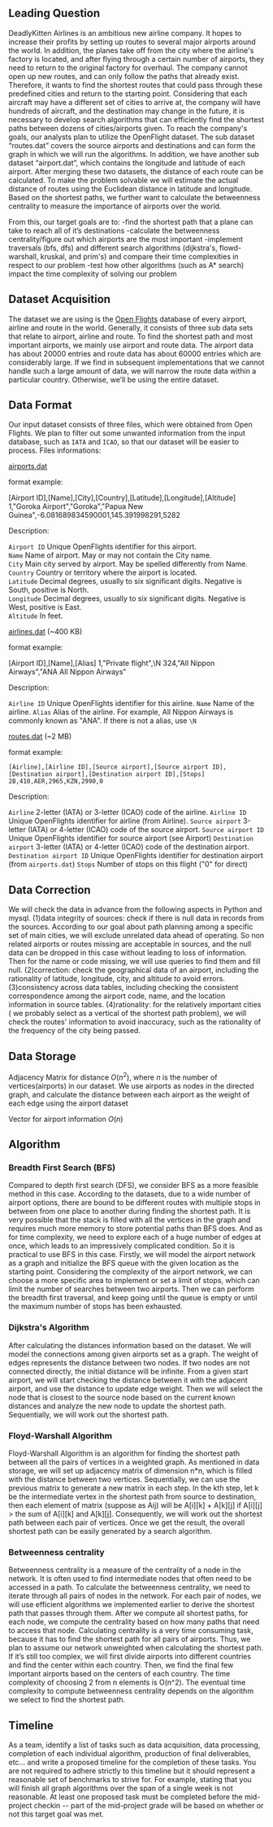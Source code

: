 ## Leading Question 
DeadlyKitten Airlines is an ambitious new airline company. It hopes to increase their profits by setting up routes to several major airports around the world. In addition, the planes take off from the city where the airline's factory is located, and after flying through a certain number of airports, they need to return to the original factory for overhaul. The company cannot open up new routes, and can only follow the paths that already exist. Therefore, it wants to find the shortest routes that could pass through these predefined cities and return to the starting point. Considering that each aircraft may have a different set of cities to arrive at, the company will have hundreds of aircraft, and the destination may change in the future, it is necessary to develop search algorithms that can efficiently find the shortest paths between dozens of cities/airports given. To reach the company's goals, our analysts plan to utilize the OpenFlight dataset. The sub dataset “routes.dat” covers the source airports and destinations and can form the graph in which we will run the algorithms. In addition, we have another sub dataset “airport.dat”, which contains the longitude and latitude of each airport. After merging these two datasets, the distance of each route can be calculated. To make the problem solvable we will estimate the actual distance of routes using the Euclidean distance in latitude and longitude. 
Based on the shortest paths, we further want to calculate the betweenness centrality to measure the importance of airports over the world.

From this, our target goals are to:
-find the shortest path that a plane can take to reach all of it’s destinations
-calculate the betweenness centrality/figure out which airports are the most important
-implement traversals (bfs, dfs) and different search algorithms (dijkstra's, flowd-warshall, kruskal, and prim's) and compare their time complexities in respect to our problem
-test how other algorithms (such as A* search) impact the time complexity of solving our problem


## Dataset Acquisition
The dataset we are using is the [Open Flights](https://openflights.org/data.html) database of every airport, airline and route in the world. Generally, it consists of three sub data sets that relate to airport, airline and route. To find the shortest path and most important airports, we mainly use airport and route data. The airport data has about 20000 entries and route data has about 60000 entries which are considerably large. If we find in subsequent implementations that we cannot handle such a large amount of data, we will narrow the route data within a particular country. Otherwise, we’ll be using the entire dataset.

## Data Format
Our input dataset consists of three files, which were obtained from Open Flights. We plan to filter out some unwanted information from the input database, such as `IATA` and `ICAO`, so that our dataset will be easier to process. Files informations:

[airports.dat](https://raw.githubusercontent.com/jpatokal/openflights/master/data/airports.dat)

format example:

[Airport ID],[Name],[City],[Country],[Latitude],[Longitude],[Altitude]
1,"Goroka Airport","Goroka","Papua New Guinea",-6.081689834590001,145.391998291,5282

Description:

`Airport ID` Unique OpenFlights identifier for this airport.   
`Name` Name of airport. May or may not contain the City name.   
`City` Main city served by airport. May be spelled differently from Name.   
`Country` Country or territory where the airport is located.   
`Latitude` Decimal degrees, usually to six significant digits. Negative is South, positive is North.   
`Longitude` Decimal degrees, usually to six significant digits. Negative is West, positive is East.   
`Altitude` In feet.   


[airlines.dat](https://raw.githubusercontent.com/jpatokal/openflights/master/data/airlines.dat) (~400 KB)

format example:

[Airport ID],[Name],[Alias]
1,"Private flight",\N
324,"All Nippon Airways","ANA All Nippon Airways"

Description:

`Airline ID` Unique OpenFlights identifier for this airline.
`Name` Name of the airline.
`Alias` Alias of the airline. For example, All Nippon Airways is commonly known as "ANA". If there is not a alias, use `\N`


[routes.dat](https://raw.githubusercontent.com/jpatokal/openflights/master/data/routes.dat) (~2 MB)

format example:

	[Airline],[Airline ID],[Source airport],[Source airport ID],[Destination airport],[Destination airport ID],[Stops]
	2B,410,AER,2965,KZN,2990,0

Description:

`Airline` 2-letter (IATA) or 3-letter (ICAO) code of the airline.
`Airline ID` Unique OpenFlights identifier for airline (from Airline).
`Source airport` 3-letter (IATA) or 4-letter (ICAO) code of the source airport.
`Source airport ID` Unique OpenFlights identifier for source airport (see Airport)
`Destination airport` 3-letter (IATA) or 4-letter (ICAO) code of the destination airport.
`Destination airport ID` Unique OpenFlights identifier for destination airport (from `airports.dat`)
`Stops` Number of stops on this flight ("0" for direct)


## Data Correction
We will check the data in advance from the following aspects in Python and mysql.
(1)data integrity of sources: check if there is null data in records from the sources. According to our goal about path planning among a specific set of main cities, we will exclude unrelated data ahead of operating. So non related airports or routes missing are acceptable in sources, and the null data can be dropped in this case without leading to loss of information. Then for the name or code missing, we will use queries to find them and fill null.
(2)correction: check the geographical data of an airport, including the rationality of latitude, longitude, city, and altitude to avoid errors.
(3)consistency across data tables, including checking the consistent correspondence among the airport code, name, and the location information in source tables.
(4)rationality: for the relatively important cities ( we probably select as a vertical of the shortest path problem), we will check the routes' information to avoid inaccuracy, such as the rationality of the frequency of the city being passed.

## Data Storage
Adjacency Matrix for distance
$O(n^2)$, where $n$ is the number of vertices(airports) in our dataset.
We use airports as nodes in the directed graph, and calculate the distance between each airport as the weight of each edge using the airport dataset

Vector for airport information
$O(n)$

## Algorithm 
### Breadth First Search (BFS)
Compared to depth first search (DFS), we consider BFS as a more feasible method in this case. According to the datasets, due to a wide number of airport options, there are bound to be different routes with multiple stops in between from one place to another during finding the shortest path. It is very possible that the stack is filled with all the vertices in the graph and requires much more memory to store potential paths than BFS does. And as for time complexity, we need to explore each of a huge number of edges at once,  which leads to an impressively complicated condition. So it is practical to use BFS in this case.
Firstly,  we will model  the airport network as a graph and initialize the BFS queue with the given location as the starting point. Considering the complexity of the airport network, we can choose a more specific area to implement or set a limit of stops, which can limit the number of searches between two airports. Then we can perform the breadth first traversal, and keep going until the queue is empty or until the maximum number of stops has been exhausted.

### Dijkstra's Algorithm
After calculating the distances information based on the dataset. We will model the connections among given airports set as a graph. The weight of edges represents the distance between two nodes. If two nodes are not connected directly, the initial distance will be infinite. From a given start airport, we will start checking the distance between it with the adjacent airport, and use the distance to update edge weight. Then we will select the node that is closest to the source node based on the current known distances and analyze the new node to update the shortest path. Sequentially, we will work out the shortest path.

### Floyd-Warshall Algorithm
Floyd-Warshall Algorithm is an algorithm for finding the shortest path between all the pairs of vertices in a weighted graph. As mentioned in data storage, we will set up adjacency matrix of dimension n*n, which is filled with the distance between two vertices. Sequentially, we can use the previous matrix to generate a new matrix in each step. In the kth step, let k be the intermediate vertex in the shortest path from source to destination, then each element of matrix (suppose as Aij) will be A[i][k] + A[k][j] if A[i][j] > the sum of A[i][k] and A[k][j]. Consequently, we will work out the shortest path between each pair of vertices. Once we get the result, the overall shortest path can be easily generated by a search algorithm.


### Betweenness centrality
Betweenness centrality is a measure of the centrality of a node in the network. It is often used to find intermediate nodes that often need to be accessed in a path. To calculate the betweenness centrality, we need to iterate through all pairs of nodes in the network. For each pair of nodes, we will use efficient algorithms we implemented earlier to derive the shortest path that passes through them. After we compute all shortest paths, for each node, we compute the centrality based on how many paths that need to access that node. Calculating centrality is a very time consuming task, because it has to find the shortest path for all pairs of airports. Thus, we plan to assume our network unweighted when calculating the shortest path. If it’s still too complex, we will first divide airports into different countries and find the center within each country. Then, we find the final few important airports based on the centers of each country. The time complexity of choosing 2 from n elements is O(n^2). The eventual time complexity to compute betweenness centrality depends on the algorithm we select to find the shortest path.


## Timeline
As a team, identify a list of tasks such as data acquisition, data processing, completion of each individual algorithm, production of final deliverables, etc... and write a proposed timeline for the completion of these tasks. You are not required to adhere strictly to this timeline but it should represent a reasonable set of benchmarks to strive for. For example, stating that you will finish all graph algorithms over the span of a single week is not reasonable. At least one proposed task must be completed before the mid-project checkin -- part of the mid-project grade will be based on whether or not this target goal was met.
